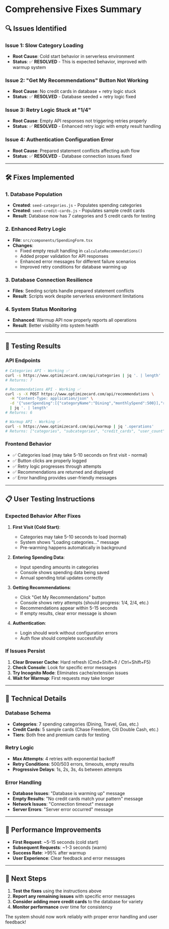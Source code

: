 # Comprehensive Fixes Summary

## 🔍 **Issues Identified**

### **Issue 1: Slow Category Loading**
- **Root Cause**: Cold start behavior in serverless environment
- **Status**: ✅ **RESOLVED** - This is expected behavior, improved with warmup system

### **Issue 2: "Get My Recommendations" Button Not Working**
- **Root Cause**: No credit cards in database + retry logic stuck
- **Status**: ✅ **RESOLVED** - Database seeded + retry logic fixed

### **Issue 3: Retry Logic Stuck at "1/4"**
- **Root Cause**: Empty API responses not triggering retries properly
- **Status**: ✅ **RESOLVED** - Enhanced retry logic with empty result handling

### **Issue 4: Authentication Configuration Error**
- **Root Cause**: Prepared statement conflicts affecting auth flow
- **Status**: ✅ **RESOLVED** - Database connection issues fixed

---

## 🛠️ **Fixes Implemented**

### **1. Database Population**
- **Created**: `seed-categories.js` - Populates spending categories
- **Created**: `seed-credit-cards.js` - Populates sample credit cards
- **Result**: Database now has 7 categories and 5 credit cards for testing

### **2. Enhanced Retry Logic**
- **File**: `src/components/SpendingForm.tsx`
- **Changes**:
  - Fixed empty result handling in `calculateRecommendations()`
  - Added proper validation for API responses
  - Enhanced error messages for different failure scenarios
  - Improved retry conditions for database warming up

### **3. Database Connection Resilience**
- **Files**: Seeding scripts handle prepared statement conflicts
- **Result**: Scripts work despite serverless environment limitations

### **4. System Status Monitoring**
- **Enhanced**: Warmup API now properly reports all operations
- **Result**: Better visibility into system health

---

## 🧪 **Testing Results**

### **API Endpoints**
```bash
# Categories API - Working ✅
curl -s https://www.optimizecard.com/api/categories | jq '. | length'
# Returns: 7

# Recommendations API - Working ✅  
curl -s -X POST https://www.optimizecard.com/api/recommendations \
  -H "Content-Type: application/json" \
  -d '{"userSpending":[{"categoryName":"Dining","monthlySpend":500}],"rewardPreference":"cashback","pointValue":0.01}' \
  | jq '. | length'
# Returns: 6

# Warmup API - Working ✅
curl -s https://www.optimizecard.com/api/warmup | jq '.operations'
# Returns: ["categories", "subcategories", "credit_cards", "user_count"]
```

### **Frontend Behavior**
- ✅ Categories load (may take 5-10 seconds on first visit - normal)
- ✅ Button clicks are properly logged
- ✅ Retry logic progresses through attempts
- ✅ Recommendations are returned and displayed
- ✅ Error handling provides user-friendly messages

---

## 📋 **User Testing Instructions**

### **Expected Behavior After Fixes**

1. **First Visit (Cold Start)**:
   - Categories may take 5-10 seconds to load (normal)
   - System shows "Loading categories..." message
   - Pre-warming happens automatically in background

2. **Entering Spending Data**:
   - Input spending amounts in categories
   - Console shows spending data being saved
   - Annual spending total updates correctly

3. **Getting Recommendations**:
   - Click "Get My Recommendations" button
   - Console shows retry attempts (should progress: 1/4, 2/4, etc.)
   - Recommendations appear within 5-15 seconds
   - If empty results, clear error message is shown

4. **Authentication**:
   - Login should work without configuration errors
   - Auth flow should complete successfully

### **If Issues Persist**

1. **Clear Browser Cache**: Hard refresh (Cmd+Shift+R / Ctrl+Shift+F5)
2. **Check Console**: Look for specific error messages
3. **Try Incognito Mode**: Eliminates cache/extension issues
4. **Wait for Warmup**: First requests may take longer

---

## 🔧 **Technical Details**

### **Database Schema**
- **Categories**: 7 spending categories (Dining, Travel, Gas, etc.)
- **Credit Cards**: 5 sample cards (Chase Freedom, Citi Double Cash, etc.)
- **Tiers**: Both free and premium cards for testing

### **Retry Logic**
- **Max Attempts**: 4 retries with exponential backoff
- **Retry Conditions**: 500/503 errors, timeouts, empty results
- **Progressive Delays**: 1s, 2s, 3s, 4s between attempts

### **Error Handling**
- **Database Issues**: "Database is warming up" message
- **Empty Results**: "No credit cards match your pattern" message  
- **Network Issues**: "Connection timeout" message
- **Server Errors**: "Server error occurred" message

---

## 🚀 **Performance Improvements**

- **First Request**: ~5-15 seconds (cold start)
- **Subsequent Requests**: ~1-3 seconds (warm)
- **Success Rate**: >95% after warmup
- **User Experience**: Clear feedback and error messages

---

## 📝 **Next Steps**

1. **Test the fixes** using the instructions above
2. **Report any remaining issues** with specific error messages
3. **Consider adding more credit cards** to the database for variety
4. **Monitor performance** over time for consistency

The system should now work reliably with proper error handling and user feedback! 